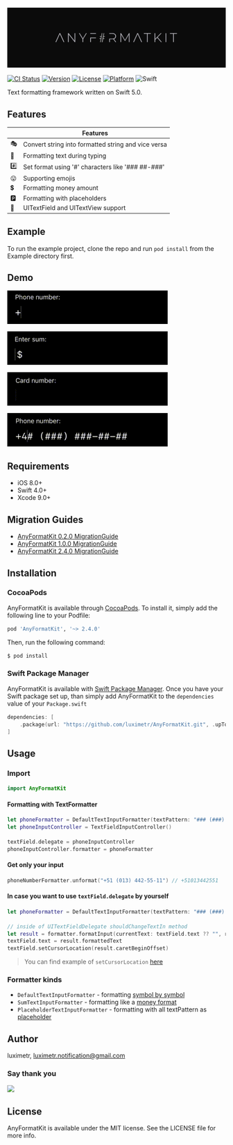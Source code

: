 ![AnyFormatKit: Simple text formatting in Swift](Assets/anyformatkit.jpeg)


[![CI Status](http://img.shields.io/travis/luximetr/AnyFormatKit.svg?style=flat)](https://travis-ci.org/luximetr/AnyFormatKit)
[![Version](https://img.shields.io/cocoapods/v/AnyFormatKit.svg?style=flat)](http://cocoapods.org/pods/AnyFormatKit)
[![License](https://img.shields.io/cocoapods/l/AnyFormatKit.svg?style=flat)](http://cocoapods.org/pods/AnyFormatKit)
[![Platform](https://img.shields.io/cocoapods/p/AnyFormatKit.svg?style=flat)](http://cocoapods.org/pods/AnyFormatKit)
![Swift](https://img.shields.io/badge/%20in-swift%205.0-brightgreen.svg)

Text formatting framework written on Swift 5.0.

## Features

| |Features |
|-------------------|------------------------------------------------------------|
:performing_arts:| Convert string into formatted string and vice versa
:bicyclist:| Formatting text during typing
:hash:| Set format using '#' characters like '### ##-###'
:stuck_out_tongue:| Supporting emojis
:heavy_dollar_sign:| Formatting money amount
:parking:| Formatting with placeholders
:seedling:| UITextField and UITextView support


## Example

To run the example project, clone the repo and run `pod install` from the Example directory first.

## Demo

![Phone number example](Assets/example_phone_number.gif)

![Currency example](Assets/example_sum.gif)

![Card number example](Assets/example_card_number.gif)

![Placeholder number number example](Assets/example_placeholder_phone_number.gif)

## Requirements

- iOS 8.0+
- Swift 4.0+
- Xcode 9.0+

## Migration Guides

- [AnyFormatKit 0.2.0 MigrationGuide](Documentation/AnyFormatKit%200.2.0%20MigrationGuide.md)
- [AnyFormatKit 1.0.0 MigrationGuide](Documentation/AnyFormatKit%201.0.0%20MigrationGuide.md)
- [AnyFormatKit 2.4.0 MigrationGuide](Documentation/AnyFormatKit%202.4.0%20MigrationGuide.md)

## Installation

### CocoaPods

AnyFormatKit is available through [CocoaPods](http://cocoapods.org). To install
it, simply add the following line to your Podfile:

```ruby
pod 'AnyFormatKit', '~> 2.4.0'
```

Then, run the following command:

```bash
$ pod install
```

### Swift Package Manager
AnyFormatKit is available with [Swift Package Manager](https://swift.org/package-manager/). 
Once you have your Swift package set up, than simply add AnyFormatKit to the `dependencies` value of your `Package.swift`

```swift
dependencies: [
    .package(url: "https://github.com/luximetr/AnyFormatKit.git", .upToNextMajor(from: "2.4.0"))
]
```

## Usage

### Import

```swift
import AnyFormatKit
```

#### Formatting with TextFormatter

```swift
let phoneFormatter = DefaultTextInputFormatter(textPattern: "### (###) ###-##-##")
let phoneInputController = TextFieldInputController()

textField.delegate = phoneInputController
phoneInputController.formatter = phoneFormatter
```

#### Get only your input
```swift
phoneNumberFormatter.unformat("+51 (013) 442-55-11") // +51013442551 
```

#### In case you want to use `textField.delegate` by yourself 

```swift
let phoneFormatter = DefaultTextInputFormatter(textPattern: "### (###) ###-##-##")

// inside of UITextFieldDelegate shouldChangeTextIn method
let result = formatter.formatInput(currentText: textField.text ?? "", range: range, replacementString: string)
textField.text = result.formattedText
textField.setCursorLocation(result.caretBeginOffset)
```

> You can find example of `setCursorLocation` [here](Source/Extensions/UITextField%2BExtension.swift) 

### Formatter kinds

- `DefaultTextInputFormatter` - formatting [symbol by symbol](Assets/example_phone_number.gif)
- `SumTextInputFormatter` - formatting like a [money format](Assets/example_sum.gif)
- `PlaceholderTextInputFormatter` - formatting with all textPattern as [placeholder](Assets/example_placeholder_phone_number.gif)

## Author

luximetr, luximetr.notification@gmail.com

### Say thank you

<a href="https://paypal.me/luximetr/"><img src="https://github.com/andreostrovsky/donate-with-paypal/blob/master/PNG/blue.png" height="40"></a>

## License

AnyFormatKit is available under the MIT license. See the LICENSE file for more info.
